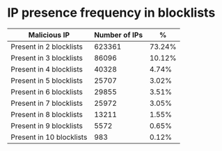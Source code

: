 # IP presence frequency in blocklists
| Malicious IP | Number of IPs | % |
|----|----|----|
| Present in 2 blocklists | 623361 | 73.24% |
| Present in 3 blocklists | 86096 | 10.12% |
| Present in 4 blocklists | 40328 | 4.74% |
| Present in 5 blocklists | 25707 | 3.02% |
| Present in 6 blocklists | 29855 | 3.51% |
| Present in 7 blocklists | 25972 | 3.05% |
| Present in 8 blocklists | 13211 | 1.55% |
| Present in 9 blocklists | 5572 | 0.65% |
| Present in 10 blocklists | 983 | 0.12% |
